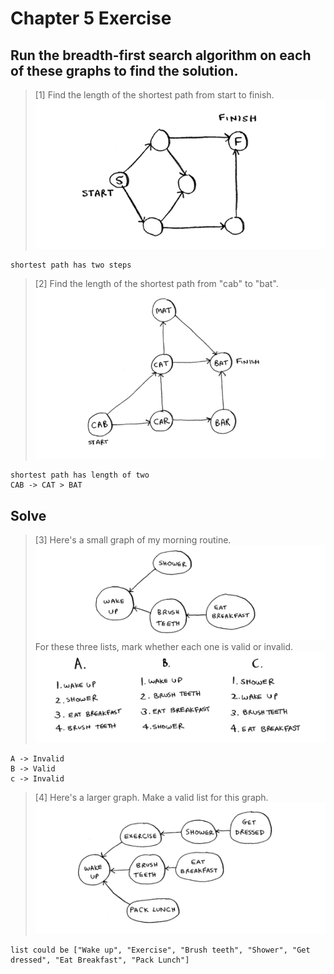 # Chapter 5 Exercise

## Run the breadth-first search algorithm on each of these graphs to find the solution.
> [1] Find the length of the shortest path from start to finish.
![problem 6.1](img/6-1.png)
```
shortest path has two steps
```

> [2] Find the length of the shortest path from "cab" to "bat".
![problem 6.2](img/6-2.png)
```
shortest path has length of two
CAB -> CAT > BAT
```

## Solve
> [3] Here's a small graph of my morning routine.
![Problem 6.3](img/6-3-1.png)
For these three lists, mark whether each one is valid or invalid.
![Problem 6.3](img/6-3-2.png)
```
A -> Invalid
B -> Valid
c -> Invalid
```

> [4] Here's a larger graph. Make a valid list for this graph.
![Problem 6.4](img/6-4.png)
```
list could be ["Wake up", "Exercise", "Brush teeth", "Shower", "Get dressed", "Eat Breakfast", "Pack Lunch"]
```